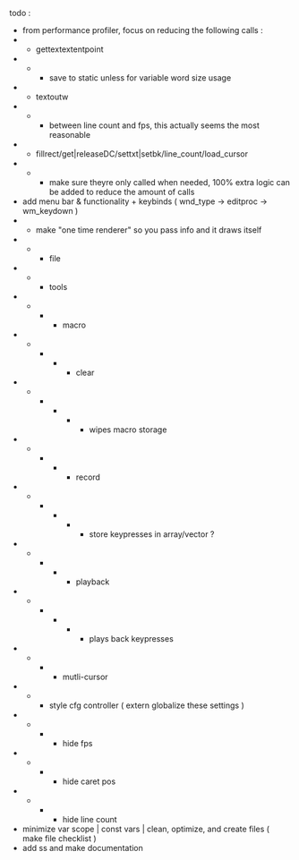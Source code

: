 todo :
- from performance profiler, focus on reducing the following calls :
- - gettextextentpoint
- - - save to static unless for variable word size usage
- - textoutw
- - - between line count and fps, this actually seems the most reasonable
- - fillrect/get|releaseDC/settxt|setbk/line_count/load_cursor
- - - make sure theyre only called when needed, 100% extra logic can be added to reduce the amount of calls
- add menu bar & functionality + keybinds ( wnd_type -> editproc -> wm_keydown )
- - make "one time renderer" so you pass info and it draws itself
- - - file
- - - tools
- - - - macro
- - - - - clear
- - - - - - wipes macro storage
- - - - - record
- - - - - - store keypresses in array/vector ?
- - - - - playback
- - - - - - plays back keypresses
- - - - mutli-cursor
- - - style cfg controller ( extern globalize these settings )
- - - - hide fps
- - - - hide caret pos
- - - - hide line count
- minimize var scope | const vars | clean, optimize, and create files ( make file checklist )
- add ss and make documentation